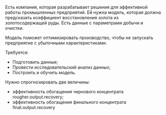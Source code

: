 Есть компания, которая разрабатывает решения для эффективной работы промышленных предприятий. Ей нужна модель, которая должна предсказать коэффициент восстановления золота из золотосодержащей руды. Есть данные с параметрами добычи и очистки.

Модель поможет оптимизировать производство, чтобы не запускать предприятие с убыточными характеристиками.

Требуется:

- Подготовить данные;
- Провести исследовательский анализ данных;
- Построить и обучить модель.

Нужно спрогнозировать две величины:

- эффективность обогащения чернового концентрата rougher.output.recovery;
- эффективность обогащения финального концентрата final.output.recovery